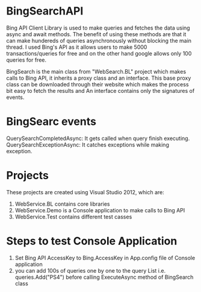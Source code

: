 BingSearchAPI
=============

Bing API Client Library is used to make queries and fetches the data using async and await methods. The benefit of using these methods are that it can make hundereds of queries asynchronously without blocking the main thread. I used Bing's API as it allows users to make 5000 transactions/queries for free and on the other hand google allows only 100 queries for free.

BingSearch is the main class from "WebSearch.BL" project which makes calls to Bing API, it inherits a proxy class and an interface. This base proxy class can be downloaded through their website which makes the process bit easy to fetch the results and An interface contains only the signatures of events.


BingSearc events
================
QuerySearchCompletedAsync: It gets called when query finish executing.
QuerySearchExceptionAsync: It catches exceptions while making exception.


Projects
========
These projects are created using Visual Studio 2012, which are:
1. WebService.BL contains core libraries
2. WebService.Demo is a Console application to make calls to Bing API
3. WebService.Test contains different test casses


Steps to test Console Application
=================================
1. Set Bing API AccessKey to Bing.AccessKey in App.config file of Console application
2. you can add 100s of queries one by one to the query List i.e. queries.Add("PS4") before calling ExecuteAsync method of BingSearch class
